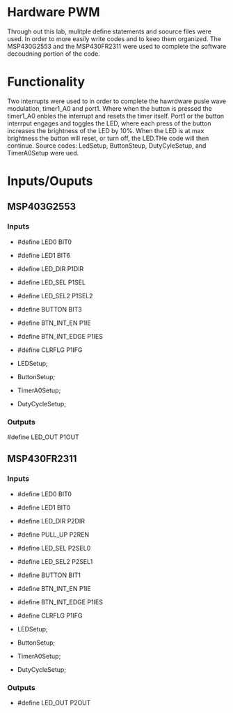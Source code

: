 # Hardware PWM
Through out this lab, mulitple define statements and soource files were used. In order to more easily write codes and to keeo them organized. The MSP430G2553 and the MSP430FR2311 were used to complete the software decoudning portion of the code.

# Functionality
Two interrupts were used to in order to complete the hawrdware pusle wave modulation, timer1_A0 and port1. Where when the button is pressed the timer1_A0 enbles the interrupt and resets the timer itself. Port1 or the button interrput engages and toggles the LED, where each press of the button increases the brightness of the LED by 10%. When the LED is at max brightness the button will reset, or turn off, the LED.THe code will then continue. Source codes: LedSetup, ButtonSteup, DutyCyleSetup, and TimerA0Setup were ued.  

# Inputs/Ouputs
## MSP403G2553
### Inputs
- #define LED0 BIT0
- #define LED1 BIT6
- #define LED_DIR P1DIR
- #define LED_SEL P1SEL
- #define LED_SEL2 P1SEL2
- #define BUTTON BIT3
- #define BTN_INT_EN P1IE
- #define BTN_INT_EDGE P1IES
- #define CLRFLG P1IFG


- LEDSetup;
- ButtonSetup;
- TimerA0Setup;
- DutyCycleSetup;

### Outputs
#define LED_OUT P1OUT

## MSP430FR2311
### Inputs
- #define LED0 BIT0
- #define LED1 BIT0
- #define LED_DIR P2DIR
- #define PULL_UP P2REN
- #define LED_SEL P2SEL0
- #define LED_SEL2 P2SEL1
- #define BUTTON BIT1
- #define BTN_INT_EN P1IE
- #define BTN_INT_EDGE P1IES
- #define CLRFLG P1IFG

- LEDSetup;
- ButtonSetup;
- TimerA0Setup;
- DutyCycleSetup;

### Outputs
- #define LED_OUT P2OUT
